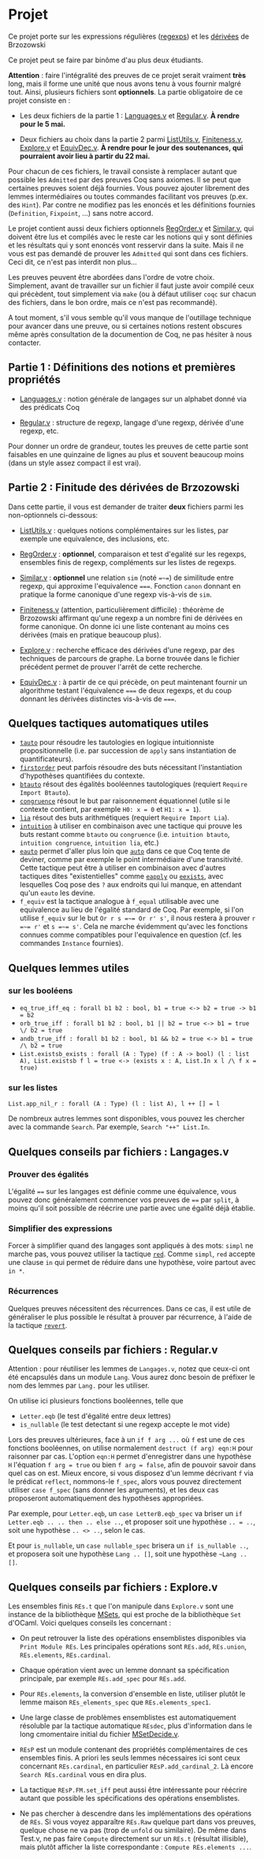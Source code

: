 # Projet #

Ce projet porte sur les expressions régulières ([regexps][]) et les [dérivées][] de Brzozowski

[regexps]: https://fr.wikipedia.org/wiki/Expression_rationnelle
[dérivées]: https://fr.wikipedia.org/wiki/D%C3%A9riv%C3%A9e_de_Brzozowski

Ce projet peut se faire par binôme d'au plus deux étudiants.

**Attention** : faire l'intégralité des preuves de ce projet serait vraiment
**très** long, mais il forme une unité que nous avons tenu à vous fournir malgré
tout. Ainsi, plusieurs fichiers sont **optionnels**. La partie obligatoire
de ce projet consiste en :

  - Les deux fichiers de la partie 1 : [Languages.v](Languages.v) et [Regular.v](Regular.v). **À rendre pour le 5 mai.**
  
  - Deux fichiers au choix dans la partie 2 parmi [ListUtils.v](ListUtils.v), [Finiteness.v](Finiteness.v), [Explore.v](Explore.v) et [EquivDec.v](EquivDec.v). **À rendre pour le jour des soutenances, qui pourraient avoir lieu à partir du 22 mai.**

Pour chacun de ces fichiers, le travail consiste à remplacer autant que possible
les `Admitted` par des preuves Coq sans axiomes. Il se peut que certaines preuves
soient déjà fournies. Vous pouvez ajouter librement des lemmes intermédiaires
ou toutes commandes facilitant vos preuves (p.ex. des `Hint`). Par contre ne modifiez
pas les enoncés et les définitions fournies (`Definition`, `Fixpoint`, ...) sans
notre accord.

Le projet contient aussi deux fichiers optionnels [RegOrder.v](RegOrder.v) et [Similar.v](Similar.v), qui doivent être lus
et compilés avec le reste
car les notions qui y sont définies et les résultats qui y sont enoncés
vont resservir dans la suite. Mais il ne vous est pas demandé de prouver les `Admitted`
qui sont dans ces fichiers. Ceci dit, ce n'est pas interdit non plus...

Les preuves peuvent être abordées dans l'ordre de votre choix. Simplement, avant
de travailler sur un fichier il faut juste avoir compilé ceux qui précèdent,
tout simplement via `make` (ou à défaut utiliser `coqc` sur chacun des fichiers,
dans le bon ordre, mais ce n'est pas recommandé).

A tout moment, s'il vous semble qu'il vous manque de l'outillage technique pour
avancer dans une preuve, ou si certaines notions restent obscures même
après consultation de la documention de Coq, ne pas hésiter à nous contacter.

## Partie 1 : Définitions des notions et premières propriétés

  - [Languages.v](Languages.v) : notion générale de langages sur un alphabet donné via des prédicats Coq
  
  - [Regular.v](Regular.v) : structure de regexp, langage d'une regexp, dérivée d'une regexp, etc.

Pour donner un ordre de grandeur, toutes les preuves de cette partie
sont faisables en une quinzaine de lignes au plus et souvent beaucoup
moins (dans un style assez compact il est vrai).

## Partie 2 : Finitude des dérivées de Brzozowski

  Dans cette partie, il vous est demander de traiter **deux** fichiers parmi les non-optionnels ci-dessous:

  - [ListUtils.v](ListUtils.v) : quelques notions complémentaires sur les listes, par exemple une equivalence, des inclusions, etc.
  
  - [RegOrder.v](RegOrder.v) : **optionnel**, comparaison et test d'egalité sur les regexps, ensembles finis de regexp, compléments sur les listes de regexps.

  - [Similar.v](Similar.v) : **optionnel** une relation `sim` (noté `=~=`) de similitude entre regexp, qui approxime l'equivalence `===`. Fonction `canon` donnant en pratique la forme canonique d'une regexp vis-à-vis de `sim`.

  - [Finiteness.v](Finiteness.v) (attention, particulièrement difficile) : théorème de Brzozowski affirmant qu'une regexp a un nombre fini de dérivées en forme canonique. On donne ici une liste contenant au moins ces dérivées (mais en pratique beaucoup plus).

  - [Explore.v](Explore.v) : recherche efficace des dérivées d'une regexp, par des techniques de parcours de graphe. La borne trouvée dans le fichier précédent permet de prouver l'arrêt de cette recherche.

  - [EquivDec.v](EquivDec.v) : à partir de ce qui précède, on peut maintenant fournir un algorithme testant l'équivalence `===` de deux regexps, et du coup donnant les dérivées distinctes vis-à-vis de `===`. 


## Quelques tactiques automatiques utiles ##

- [`tauto`](https://coq.inria.fr/refman/proof-engine/tactics.html#coq:tacn.tauto)
  pour résoudre les tautologies en logique intuitionniste
  propositionnelle (i.e. par succession de `apply` sans instantiation
  de quantificateurs).
- [`firstorder`](https://coq.inria.fr/refman/proof-engine/tactics.html#coq:tacn.firstorder)
  peut parfois résoudre des buts nécessitant l'instantiation
  d'hypothèses quantifiées du contexte.
- [`btauto`](https://coq.inria.fr/refman/proof-engine/tactics.html#coq:tacn.btauto)
  résout des égalités booléennes tautologiques (requiert `Require Import Btauto`).
- [`congruence`](https://coq.inria.fr/refman/proof-engine/tactics.html#coq:tacn.congruence)
  résout le but par raisonnement équationnel (utile si le contexte
  contient, par exemple `H0: x = 0` et `H1: x = 1`).
- [`lia`](https://coq.inria.fr/refman/addendum/micromega.html#coq:tacn.lia)
  résout des buts arithmétiques (requiert `Require Import Lia`).
- [`intuition`](https://coq.inria.fr/refman/proof-engine/tactics.html#coq:tacn.intuition)
  à utiliser en combinaison avec une tactique qui prouve les buts
  restant comme `btauto` ou `congruence` (i.e. `intuition btauto`,
  `intuition congruence`, `intuition lia`, etc.)
- [`eauto`](https://coq.inria.fr/refman/proof-engine/tactics.html#coq:tacn.eauto)
  permet d'aller plus loin que
  [`auto`](https://coq.inria.fr/refman/proof-engine/tactics.html#coq:tacn.auto)
  dans ce que Coq tente de deviner, comme par exemple le point
  intermédiaire d'une transitivité.  Cette tactique peut être à
  utiliser en combinaison avec d'autres tactiques dites
  "existentielles" comme
  [`eapply`](https://coq.inria.fr/refman/proof-engine/tactics.html#coq:tacv.eapply)
  ou
  [`eexists`](https://coq.inria.fr/refman/proof-engine/tactics.html#coq:tacv.eexists),
  avec lesquelles Coq pose des `?` aux endroits qui lui manque, en
  attendant qu'un `eauto` les devine.
- `f_equiv` est la tactique analogue à `f_equal` utilisable avec une equivalence
  au lieu de l'égalité standard de Coq. Par exemple, si l'on utilise `f_equiv`
  sur le but `Or r s =~= Or r' s'`, il nous restera à prouver `r =~= r'`
  et `s =~= s'`. Cela ne marche évidemment qu'avec les fonctions connues comme
  compatibles pour l'equivalence en question (cf. les commandes `Instance` fournies).

## Quelques lemmes utiles ##

### sur les booléens ###

- `eq_true_iff_eq : forall b1 b2 : bool, b1 = true <-> b2 = true -> b1 = b2`
- `orb_true_iff : forall b1 b2 : bool, b1 || b2 = true <-> b1 = true \/ b2 = true`
- `andb_true_iff : forall b1 b2 : bool, b1 && b2 = true <-> b1 = true /\ b2 = true`
- `List.existsb_exists : forall (A : Type) (f : A -> bool) (l : list A),
  List.existsb f l = true <-> (exists x : A, List.In x l /\ f x = true)`

### sur les listes ###

```
List.app_nil_r : forall (A : Type) (l : list A), l ++ [] = l
```

De nombreux autres lemmes sont disponibles, vous pouvez les chercher
avec la commande `Search`. Par exemple, `Search "++" List.In`.

## Quelques conseils par fichiers : Langages.v ##

### Prouver des égalités ###

L'égalité `==` sur les langages est définie comme une équivalence,
vous pouvez donc généralement commencer vos preuves de `==` par `split`,
à moins qu'il soit possible de réécrire une partie avec une égalité
déjà établie.

### Simplifier des expressions ###

Forcer à simplifier quand des langages sont appliqués à des mots:
`simpl` ne marche pas, vous pouvez utiliser la tactique
[`red`](https://coq.inria.fr/refman/proof-engine/tactics.html#coq:tacn.red). Comme
`simpl`, `red` accepte une clause `in` qui permet de réduire dans une
hypothèse, voire partout avec `in *`.

### Récurrences ###

Quelques preuves nécessitent des récurrences. Dans ce cas, il est
utile de généraliser le plus possible le résultat à prouver par
récurrence, à l'aide de la tactique
[`revert`](https://coq.inria.fr/refman/proof-engine/tactics.html#coq:tacn.revert).

## Quelques conseils par fichiers : Regular.v ##

Attention : pour réutiliser les lemmes de `Langages.v`, notez que ceux-ci ont été encapsulés dans un module `Lang`. Vous aurez donc besoin de préfixer le nom des lemmes par `Lang.` pour les utiliser.

On utilise ici plusieurs fonctions booléennes, telle que
 - `Letter.eqb` (le test d'égalité entre deux lettres)
 - `is_nullable` (le test detectant si une regexp accepte le mot vide)

Lors des preuves ultérieures, face à un `if f arg ...` où `f` est une de
ces fonctions booléennes, on utilise normalement `destruct (f arg) eqn:H`
pour raisonner par cas. L'option `eqn:H` permet d'enregistrer dans une
hypothèse `H` l'équation `f arg = true` ou bien `f arg = false`, afin de
pouvoir savoir dans quel cas on est. Mieux encore, si vous disposez
d'un lemme décrivant `f` via le prédicat `reflect`, nommons-le `f_spec`,
alors vous pouvez directement utiliser `case f_spec` (sans donner les
arguments), et les deux cas proposeront automatiquement des hypothèses
appropriées.

Par exemple, pour `Letter.eqb`, un `case LetterB.eqb_spec` va briser un
`if Letter.eqb .. .. then .. else ..`, et proposer soit une hypothèse
`.. = ..`, soit une hypothèse `.. <> ..`, selon le cas.

Et pour `is_nullable`, un `case nullable_spec` brisera un
`if is_nullable ..`, et proposera soit une hypothèse `Lang .. []`, soit
une hypothèse `~Lang .. []`.

## Quelques conseils par fichiers : Explore.v ##

Les ensembles finis `REs.t` que l'on manipule dans `Explore.v` sont une instance de la bibliothèque [MSets](https://coq.inria.fr/distrib/current/stdlib/Coq.MSets.MSetInterface.html), qui est proche de la bibliothèque `Set` d'OCaml. Voici quelques conseils les concernant :

 - On peut retrouver la liste des opérations ensemblistes disponibles via `Print Module REs`.
   Les principales opérations sont `REs.add`, `REs.union`, `REs.elements`, `REs.cardinal`.
   
 - Chaque opération vient avec un lemme donnant sa spécification principale, par exemple `REs.add_spec` pour `REs.add`.
 
 - Pour `REs.elements`, la conversion d'ensemble en liste, utiliser plutôt le lemme maison `REs_elements_spec` que `REs.elements_spec1`.
 
 - Une large classe de problèmes ensemblistes est automatiquement résoluble par la tactique automatique `REsdec`, plus d'information dans le long cmomentaire initial du fichier [MSetDecide.v](https://coq.inria.fr/distrib/current/stdlib/Coq.MSets.MSetDecide.html).
 
 - `REsP` est un module contenant des propriétés complémentaires de ces ensembles finis.
   A priori les seuls lemmes nécessaires ici sont ceux concernant `REs.cardinal`, en particulier
   `REsP.add_cardinal_2`. Là encore `Search REs.cardinal` vous en dira plus.
   
 - La tactique `REsP.FM.set_iff` peut aussi être intéressante pour réécrire autant que possible les spécifications des opérations ensemblistes.
   
 - Ne pas chercher à descendre dans les implémentations des opérations de `REs`.
   Si vous voyez apparaître `REs.Raw` quelque part dans vos preuves, quelque chose ne va pas
   (trop de `unfold` ou similaire). De même dans Test.v, ne pas faire `Compute` directement
   sur un `REs.t` (résultat illisible), mais plutôt afficher la liste correspondante : `Compute REs.elements ...`.
